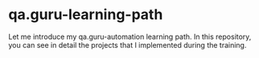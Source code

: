 # qa.guru-learning-path
Let me introduce my qa.guru-automation learning path. In this repository, you can see in detail the projects that I implemented during the training.
